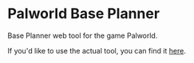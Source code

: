 # Palworld Base Planner

Base Planner web tool for the game Palworld.

If you'd like to use the actual tool, you can find it [here](https://eldritchtools.github.io/palworld-base-planner/).

